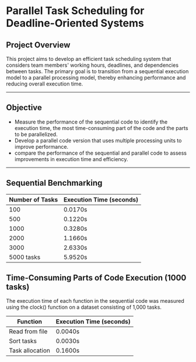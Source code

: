 # Parallel Task Scheduling for Deadline-Oriented Systems

## Project Overview

This project aims to develop an efficient task scheduling system that considers team members' working hours, deadlines, and dependencies between tasks. The primary goal is to transition from a sequential execution model to a parallel processing model, thereby enhancing performance and reducing overall execution time.

---

##  Objective 

- Measure the performance of the sequential code to identify the execution time, the most time-consuming part of the code and the parts to be parallelized.
- Develop a parallel code version that uses multiple processing units to improve performance. 
- compare the performance of the sequential and parallel code to assess improvements in execution time and efficiency.
 
---

## Sequential Benchmarking 

| Number of Tasks | Execution Time (seconds) |
|------------------|--------------------------|
| 100              | 0.0170s                  |
| 500              | 0.1220s                  |
| 1000             | 0.3280s                  |
| 2000             | 1.1660s                  |
| 3000             | 2.6330s                  |
| 5000 tasks       | 5.9520s                  |

## Time-Consuming Parts of Code Execution (1000 tasks)
The execution time of each function in the sequential code was measured using the clock() function on a dataset consisting of 1,000 tasks.

| Function          | Execution Time (seconds) |
|-------------------|--------------------------|
| Read from file    | 0.0040s                  |
| Sort tasks        | 0.0030s                  |
| Task allocation   | 0.1600s                  |
